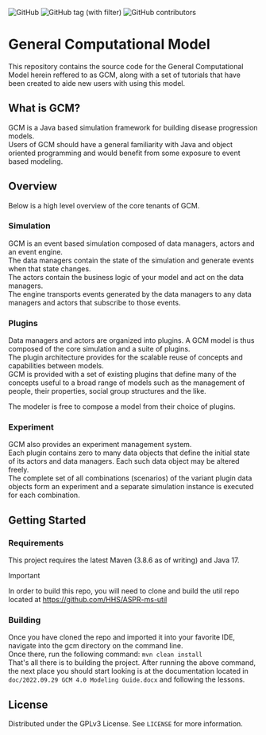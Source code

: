 ![GitHub](https://img.shields.io/github/license/HHS/ASPR-8)
![GitHub tag (with filter)](https://img.shields.io/github/v/tag/HHS/ASPR-8)
![GitHub contributors](https://img.shields.io/github/contributors/HHS/ASPR-8)


# General Computational Model
This repository contains the source code for the General Computational Model herein reffered to as GCM, along with a set of tutorials that have been created to aide new users with using this model.

## What is GCM?
GCM is a Java based simulation framework for building disease progression models.  
Users of GCM should have a general familiarity with Java and object oriented programming and would benefit from some exposure to event based modeling.

## Overview
Below is a high level overview of the core tenants of GCM.

### Simulation
GCM is an event based simulation composed of data managers, actors and an event engine.  
The data managers contain the state of the simulation and generate events when that state changes.  
The actors contain the business logic of your model and act on the data managers.  
The engine transports events generated by the data managers to any data managers and actors that subscribe to those events.

### Plugins
Data managers and actors are organized into plugins. A GCM model is thus composed of the core simulation and a suite of plugins.  
The plugin architecture provides for the scalable reuse of concepts and capabilities between models.  
GCM is provided with a set of existing plugins that define many of the concepts useful to a broad range of models such as the management of people, their properties, social group structures and the like. 

The modeler is free to compose a model from their choice of plugins.

### Experiment
GCM also provides an experiment management system.  
Each plugin contains zero to many data objects that define the initial state of its actors and data managers. Each such data object may be altered freely.  
The complete set of all combinations (scenarios) of the variant plugin data objects form an experiment and a separate simulation instance is executed for each combination.

## Getting Started

### Requirements
This project requires the latest Maven (3.8.6 as of writing) and Java 17.  
> [!IMPORTANT]
> In order to build this repo, you will need to clone and build the util repo located at https://github.com/HHS/ASPR-ms-util

### Building
Once you have cloned the repo and imported it into your favorite IDE, navigate into the gcm directory on the command line.  
Once there, run the following command: ```mvn clean install```  
That's all there is to building the project. After running the above command, the next place you should start looking is at the documentation located in ```doc/2022.09.29 GCM 4.0 Modeling Guide.docx``` and following the lessons.


## License

Distributed under the GPLv3 License. See `LICENSE` for more information.
